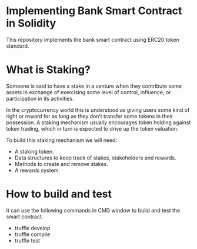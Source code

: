# Implementing Bank Smart Contract in Solidity
This repository implements the bank smart contract using ERC20 token standard.


# What is Staking?

Someone is said to have a stake in a venture when they contribute some assets in exchange of exercising some level of control, influence, or participation in its activities.

In the cryptocurrency world this is understood as giving users some kind of right or reward for as long as they don’t transfer some tokens in their possession. A staking mechanism usually encourages token holding against token trading, which in turn is expected to drive up the token valuation.

To build this staking mechanism we will need:

*   A staking token.
*   Data structures to keep track of stakes, stakeholders and rewards.
*   Methods to create and remove stakes.
*   A rewards system.

# How to build and test
It can use the following commands in CMD window to build and test the smart contract.
- truffle develop
- truffle compile
- truffle test